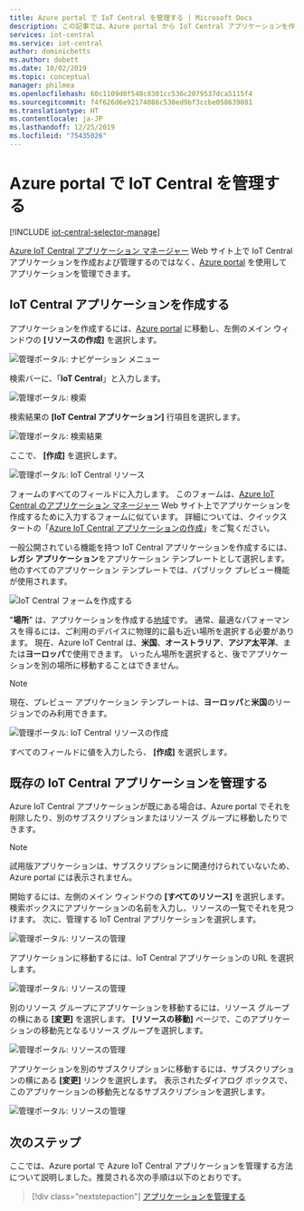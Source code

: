 ```yaml
---
title: Azure portal で IoT Central を管理する | Microsoft Docs
description: この記事では、Azure portal から IoT Central アプリケーションを作成して管理する方法について説明します。
services: iot-central
ms.service: iot-central
author: dominicbetts
ms.author: dobett
ms.date: 10/02/2019
ms.topic: conceptual
manager: philmea
ms.openlocfilehash: 60c1109d0f540c8301cc536c2079537dca5115f4
ms.sourcegitcommit: f4f626d6e92174086c530ed9bf3ccbe058639081
ms.translationtype: HT
ms.contentlocale: ja-JP
ms.lasthandoff: 12/25/2019
ms.locfileid: "75435026"
---
```

# <a name="manage-iot-central-from-the-azure-portal"></a>Azure portal で IoT Central を管理する

[!INCLUDE [iot-central-selector-manage](../../../includes/iot-central-selector-manage.md)]

[Azure IoT Central アプリケーション マネージャー](https://aka.ms/iotcentral) Web サイト上で IoT Central アプリケーションを作成および管理するのではなく、[Azure portal](https://portal.azure.com) を使用してアプリケーションを管理できます。

## <a name="create-iot-central-applications"></a>IoT Central アプリケーションを作成する

アプリケーションを作成するには、[Azure portal](https://ms.portal.azure.com) に移動し、左側のメイン ウィンドウの **[リソースの作成]** を選択します。

![管理ポータル: ナビゲーション メニュー](media/howto-manage-iot-central-from-portal/image0.png)

検索バーに、「**IoT Central**」と入力します。

![管理ポータル: 検索](media/howto-manage-iot-central-from-portal/image0a1.png)

検索結果の **[IoT Central アプリケーション]** 行項目を選択します。

![管理ポータル: 検索結果](media/howto-manage-iot-central-from-portal/image0b1.png)

ここで、 **[作成]** を選択します。

![管理ポータル: IoT Central リソース](media/howto-manage-iot-central-from-portal/image0c1.png)

フォームのすべてのフィールドに入力します。 このフォームは、[Azure IoT Central のアプリケーション マネージャー](https://aka.ms/iotcentral) Web サイト上でアプリケーションを作成するために入力するフォームに似ています。 詳細については、クイックスタートの「[Azure IoT Central アプリケーションの作成](quick-deploy-iot-central.md)」をご覧ください。

一般公開されている機能を持つ IoT Central アプリケーションを作成するには、**レガシ アプリケーション**をアプリケーション テンプレートとして選択します。他のすべてのアプリケーション テンプレートでは、パブリック プレビュー機能が使用されます。

![IoT Central フォームを作成する](media/howto-manage-iot-central-from-portal/image6a.png)

"**場所**" は、アプリケーションを作成する[地域](https://azure.microsoft.com/global-infrastructure/geographies/)です。 通常、最適なパフォーマンスを得るには、ご利用のデバイスに物理的に最も近い場所を選択する必要があります。 現在、Azure IoT Central は、**米国**、**オーストラリア**、**アジア太平洋**、または**ヨーロッパ**で使用できます。  いったん場所を選択すると、後でアプリケーションを別の場所に移動することはできません。

> [!NOTE]
> 現在、プレビュー アプリケーション テンプレートは、**ヨーロッパ**と**米国**のリージョンでのみ利用できます。

![管理ポータル: IoT Central リソースの作成](media/howto-manage-iot-central-from-portal/image1a.png)  

すべてのフィールドに値を入力したら、 **[作成]** を選択します。

## <a name="manage-existing-iot-central-applications"></a>既存の IoT Central アプリケーションを管理する

Azure IoT Central アプリケーションが既にある場合は、Azure portal でそれを削除したり、別のサブスクリプションまたはリソース グループに移動したりできます。

> [!NOTE]
> 試用版アプリケーションは、サブスクリプションに関連付けられていないため、Azure portal には表示されません。

開始するには、左側のメイン ウィンドウの **[すべてのリソース]** を選択します。 検索ボックスにアプリケーションの名前を入力し、リソースの一覧でそれを見つけます。 次に、管理する IoT Central アプリケーションを選択します。

![管理ポータル: リソースの管理](media/howto-manage-iot-central-from-portal/image2a.png)

アプリケーションに移動するには、IoT Central アプリケーションの URL を選択します。

![管理ポータル: リソースの管理](media/howto-manage-iot-central-from-portal/image3.png)

別のリソース グループにアプリケーションを移動するには、リソース グループの横にある **[変更]** を選択します。 **[リソースの移動]** ページで、このアプリケーションの移動先となるリソース グループを選択します。

![管理ポータル: リソースの管理](media/howto-manage-iot-central-from-portal/image4a.png)

アプリケーションを別のサブスクリプションに移動するには、サブスクリプションの横にある **[変更]** リンクを選択します。 表示されたダイアログ ボックスで、このアプリケーションの移動先となるサブスクリプションを選択します。

![管理ポータル: リソースの管理](media/howto-manage-iot-central-from-portal/image5a.png)

## <a name="next-steps"></a>次のステップ

ここでは、Azure portal で Azure IoT Central アプリケーションを管理する方法について説明しました。推奨される次の手順は以下のとおりです。

> [!div class="nextstepaction"]
> [アプリケーションを管理する](howto-administer.md)